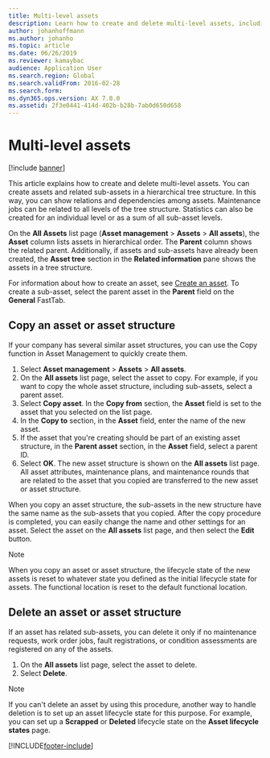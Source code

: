 ```yaml
---
title: Multi-level assets
description: Learn how to create and delete multi-level assets, including outlines on copying assets and asset structures and deleting asset structures.
author: johanhoffmann
ms.author: johanho
ms.topic: article
ms.date: 06/26/2019
ms.reviewer: kamaybac
audience: Application User
ms.search.region: Global
ms.search.validFrom: 2016-02-28
ms.search.form:
ms.dyn365.ops.version: AX 7.0.0
ms.assetid: 2f3e0441-414d-402b-b28b-7ab0d650d658
---
```


# Multi-level assets

[!include [banner](../../includes/banner.md)]

 

This article explains how to create and delete multi-level assets. You can create assets and related sub-assets in a hierarchical tree structure. In this way, you can show relations and dependencies among assets. Maintenance jobs can be related to all levels of the tree structure. Statistics can also be created for an individual level or as a sum of all sub-asset levels.

On the **All Assets** list page (**Asset management** \> **Assets** \> **All assets**), the **Asset** column lists assets in hierarchical order. The **Parent** column shows the related parent. Additionally, if assets and sub-assets have already been created, the **Asset tree** section in the **Related information** pane shows the assets in a tree structure.

For information about how to create an asset, see [Create an asset](../objects/create-an-object.md). To create a sub-asset, select the parent asset in the **Parent** field on the **General** FastTab.

## Copy an asset or asset structure

If your company has several similar asset structures, you can use the Copy function in Asset Management to quickly create them.

1. Select **Asset management** \> **Assets** \> **All assets**.
2. On the **All assets** list page, select the asset to copy. For example, if you want to copy the whole asset structure, including sub-assets, select a parent asset.
3. Select **Copy asset**. In the **Copy from** section, the **Asset** field is set to the asset that you selected on the list page.
4. In the **Copy to** section, in the **Asset** field, enter the name of the new asset.
5. If the asset that you're creating should be part of an existing asset structure, in the **Parent asset** section, in the **Asset** field, select a parent ID.
6. Select **OK**. The new asset structure is shown on the **All assets** list page. All asset attributes, maintenance plans, and maintenance rounds that are related to the asset that you copied are transferred to the new asset or asset structure.

When you copy an asset structure, the sub-assets in the new structure have the same name as the sub-assets that you copied. After the copy procedure is completed, you can easily change the name and other settings for an asset. Select the asset on the **All assets** list page, and then select the **Edit** button.

> [!NOTE]
> When you copy an asset or asset structure, the lifecycle state of the new assets is reset to whatever state you defined as the initial lifecycle state for assets. The functional location is reset to the default functional location.

## Delete an asset or asset structure

If an asset has related sub-assets, you can delete it only if no maintenance requests, work order jobs, fault registrations, or condition assessments are registered on any of the assets.

1. On the **All assets** list page, select the asset to delete.
2. Select **Delete**.

> [!NOTE]
> If you can't delete an asset by using this procedure, another way to handle deletion is to set up an asset lifecycle state for this purpose. For example, you can set up a **Scrapped** or **Deleted** lifecycle state on the **Asset lifecycle states** page.


[!INCLUDE[footer-include](../../../includes/footer-banner.md)]